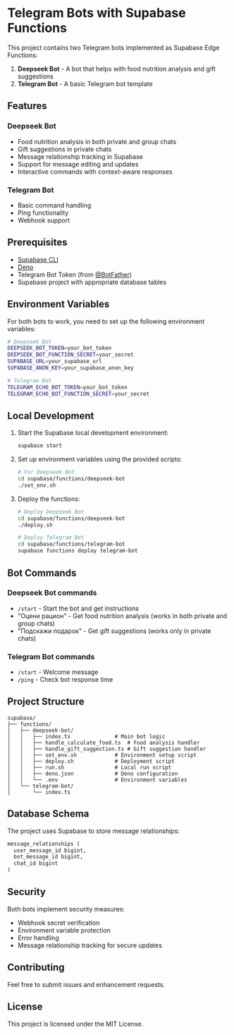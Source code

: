 # Telegram Bots with Supabase Functions

This project contains two Telegram bots implemented as Supabase Edge Functions:

1. **Deepseek Bot** - A bot that helps with food nutrition analysis and gift suggestions
2. **Telegram Bot** - A basic Telegram bot template

## Features

### Deepseek Bot

- Food nutrition analysis in both private and group chats
- Gift suggestions in private chats
- Message relationship tracking in Supabase
- Support for message editing and updates
- Interactive commands with context-aware responses

### Telegram Bot

- Basic command handling
- Ping functionality
- Webhook support

## Prerequisites

- [Supabase CLI](https://supabase.com/docs/guides/cli)
- [Deno](https://deno.land/)
- Telegram Bot Token (from [@BotFather](https://t.me/BotFather))
- Supabase project with appropriate database tables

## Environment Variables

For both bots to work, you need to set up the following environment variables:

```bash
# Deepseek Bot
DEEPSEEK_BOT_TOKEN=your_bot_token
DEEPSEEK_BOT_FUNCTION_SECRET=your_secret
SUPABASE_URL=your_supabase_url
SUPABASE_ANON_KEY=your_supabase_anon_key

# Telegram Bot
TELEGRAM_ECHO_BOT_TOKEN=your_bot_token
TELEGRAM_ECHO_BOT_FUNCTION_SECRET=your_secret
```

## Local Development

1. Start the Supabase local development environment:

    ```bash
    supabase start
    ```

2. Set up environment variables using the provided scripts:

    ```bash
    # For Deepseek Bot
    cd supabase/functions/deepseek-bot
    ./set_env.sh
    ```

3. Deploy the functions:

    ```bash
    # Deploy Deepseek Bot
    cd supabase/functions/deepseek-bot
    ./deploy.sh

    # Deploy Telegram Bot
    cd supabase/functions/telegram-bot
    supabase functions deploy telegram-bot
    ```

## Bot Commands

### Deepseek Bot commands

- `/start` - Start the bot and get instructions
- "Оцени рацион" - Get food nutrition analysis (works in both private and group chats)
- "Подскажи подарок" - Get gift suggestions (works only in private chats)

### Telegram Bot commands

- `/start` - Welcome message
- `/ping` - Check bot response time

## Project Structure

```schema
supabase/
├── functions/
│   ├── deepseek-bot/
│   │   ├── index.ts              # Main bot logic
│   │   ├── handle_calculate_food.ts  # Food analysis handler
│   │   ├── handle_gift_suggestion.ts # Gift suggestion handler
│   │   ├── set_env.sh            # Environment setup script
│   │   ├── deploy.sh             # Deployment script
│   │   ├── run.sh                # Local run script
│   │   ├── deno.json             # Deno configuration
│   │   └── .env                  # Environment variables
│   └── telegram-bot/
│       └── index.ts
```

## Database Schema

The project uses Supabase to store message relationships:

```sql
message_relationships (
  user_message_id bigint,
  bot_message_id bigint,
  chat_id bigint
)
```

## Security

Both bots implement security measures:

- Webhook secret verification
- Environment variable protection
- Error handling
- Message relationship tracking for secure updates

## Contributing

Feel free to submit issues and enhancement requests.

## License

This project is licensed under the MIT License.
